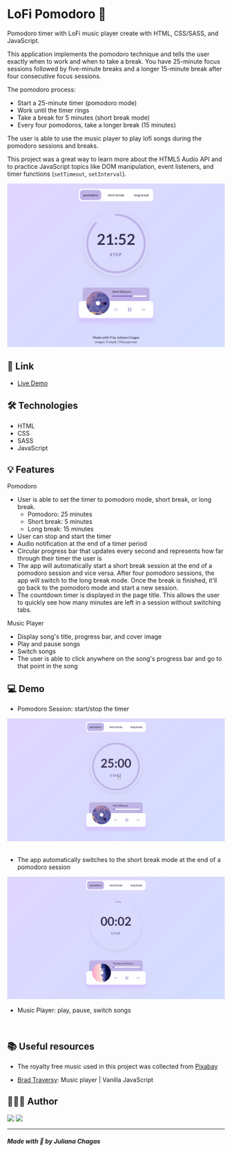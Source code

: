 # LoFi Pomodoro 🎵

Pomodoro timer with LoFi music player create with HTML, CSS/SASS, and JavaScript.

This application implements the pomodoro technique and tells the user exactly when to work and when to take a break. You have 25-minute focus sessions followed by five-minute breaks and a longer 15-minute break after four consecutive focus sessions.

The pomodoro process:

- Start a 25-minute timer (pomodoro mode)
- Work until the timer rings
- Take a break for 5 minutes (short break mode)
- Every four pomodoros, take a longer break (15 minutes)

The user is able to use the music player to play lofi songs during the pomodoro sessions and breaks.

This project was a great way to learn more about the HTML5 Audio API and to practice JavaScript topics like DOM manipulation, event listeners, and timer functions (`setTimeout`, `setInterval`).

<img src="github/screenshot.png" alt=""/> <br/>

## 🔗 Link

- [Live Demo](https://julianachagas.github.io/lofi-pomodoro)

## 🛠️ Technologies

- HTML
- CSS
- SASS
- JavaScript

## 💡 Features

Pomodoro

- User is able to set the timer to pomodoro mode, short break, or long break.
  - Pomodoro: 25 minutes
  - Short break: 5 minutes
  - Long break: 15 minutes
- User can stop and start the timer
- Audio notification at the end of a timer period
- Circular progress bar that updates every second and represents how far through their timer the user is
- The app will automatically start a short break session at the end of a pomodoro session and vice versa. After four pomodoro sessions, the app will switch to the long break mode. Once the break is finished, it'll go back to the pomodoro mode and start a new session.
- The countdown timer is displayed in the page title. This allows the user to quickly see how many minutes are left in a session without switching tabs.

Music Player

- Display song's title, progress bar, and cover image
- Play and pause songs
- Switch songs
- The user is able to click anywhere on the song's progress bar and go to that point in the song

## 💻 Demo

- Pomodoro Session: start/stop the timer

<img src="github/demo1.gif" alt=""/> <br/><br/>

- The app automatically switches to the short break mode at the end of a pomodoro session

<img src="github/demo2.gif" alt=""/> <br/>

- Music Player: play, pause, switch songs

<img src="github/demo-video.mp4" alt=""/> <br/>

## 📚 Useful resources

- The royalty free music used in this project was collected from [Pixabay](https://pixabay.com/)

- [Brad Traversy](https://www.youtube.com/watch?v=QTHRWGn_sJw&ab_channel=TraversyMedia): Music player | Vanilla JavaScript

## 👩🏻‍💻 Author

<a href="https://www.linkedin.com/in/juliana--chagas/" target="_blank"><img src="https://img.shields.io/badge/LinkedIn-0077B5?style=for-the-badge&logo=linkedin&logoColor=white"></a>
<a href="https://twitter.com/JulianaCoding" target="_blank"><img src="https://img.shields.io/badge/Twitter-1DA1F2?style=for-the-badge&logo=twitter&logoColor=white"></a>

---

##### Made with 💜 by Juliana Chagas
